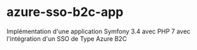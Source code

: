 # azure-sso-b2c-app
Implémentation d'une application Symfony 3.4 avec PHP 7 avec l'intégration d'un SSO de Type Azure B2C
